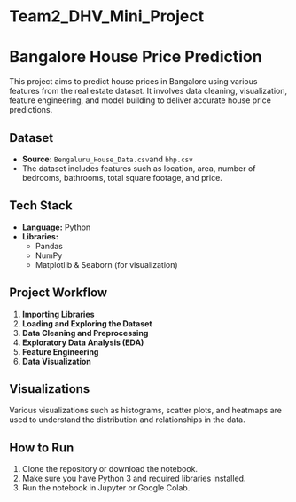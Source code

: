 # Team2_DHV_Mini_Project

#  Bangalore House Price Prediction

This project aims to predict house prices in Bangalore using various features from the real estate dataset. It involves data cleaning, visualization, feature engineering, and model building to deliver accurate house price predictions.

## Dataset

- **Source:** `Bengaluru_House_Data.csv`and `bhp.csv`
- The dataset includes features such as location, area, number of bedrooms, bathrooms, total square footage, and price.

## Tech Stack

- **Language:** Python
- **Libraries:**  
  - Pandas  
  - NumPy  
  - Matplotlib & Seaborn (for visualization)  

## Project Workflow

1. **Importing Libraries**
2. **Loading and Exploring the Dataset**
3. **Data Cleaning and Preprocessing**
4. **Exploratory Data Analysis (EDA)**
5. **Feature Engineering**
6. **Data Visualization**

##  Visualizations

Various visualizations such as histograms, scatter plots, and heatmaps are used to understand the distribution and relationships in the data.

##  How to Run

1. Clone the repository or download the notebook.
2. Make sure you have Python 3 and required libraries installed.
3. Run the notebook in Jupyter or Google Colab.

